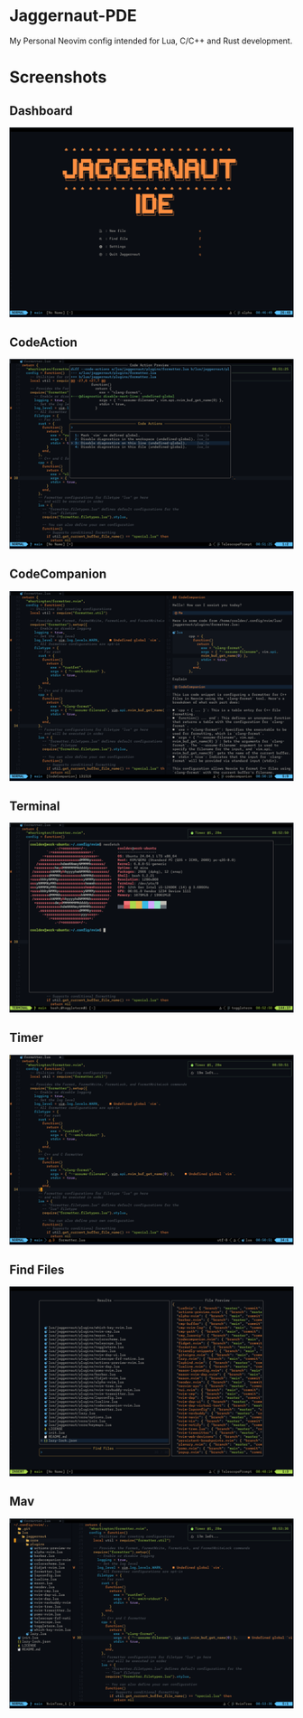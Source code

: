 # Jaggernaut-PDE
My Personal Neovim config intended for Lua, C/C++ and Rust development.

# Screenshots

## Dashboard
![](Screenshots/Dashboard.png)

## CodeAction
![](Screenshots/codeaction_preview.png)

## CodeCompanion
![](Screenshots/codecompanion.png)

## Terminal
![](Screenshots/terminal.png)

## Timer
![](Screenshots/timer.png)

## Find Files
![](Screenshots/find_files.png)

## Mav
![](Screenshots/nav.png)
